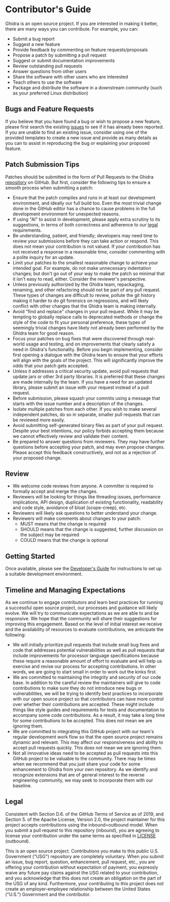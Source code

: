# Contributor's Guide

Ghidra is an open source project. If you are interested in making it better,
there are many ways you can contribute. For example, you can:

- Submit a bug report
- Suggest a new feature
- Provide feedback by commenting on feature requests/proposals
- Propose a patch by submitting a pull request
- Suggest or submit documentation improvements
- Review outstanding pull requests
- Answer questions from other users
- Share the software with other users who are interested
- Teach others to use the software
- Package and distribute the software in a downstream community (such as your
  preferred Linux distribution)

## Bugs and Feature Requests

If you believe that you have found a bug or wish to propose a new feature,
please first search the existing [issues] to see if it has already been
reported. If you are unable to find an existing issue, consider using one of
the provided templates to create a new issue and provide as many details as you
can to assist in reproducing the bug or explaining your proposed feature.

## Patch Submission Tips

Patches should be submitted in the form of Pull Requests to the Ghidra
[repository] on GitHub. But first, consider the following tips to ensure a
smooth process when submitting a patch:

- Ensure that the patch compiles and runs in at least our development environment, and ideally our
  full build too. Even the most trivial change done in the GitHub editor has a chance to cause
  problems in the full development environment for unexpected reasons.
- If using "AI" to assist in development, please apply extra scrutiny to its suggestions, in terms
  of both correctness and adherence to our [legal](#legal) requirements.
- Be understanding, patient, and friendly; developers may need time to review your submissions 
  before they can take action or respond. This does not mean your contribution is not valued. If 
  your contribution has not received a response in a reasonable time, consider commenting with a 
  polite inquiry for an update.
- Limit your patches to the smallest reasonable change to achieve your intended goal. For example, 
  do not make unnecessary indentation changes; but don't go out of your way to make the patch so 
  minimal that it isn't easy to read, either. Consider the reviewer's perspective.
- Unless previously authorized by the Ghidra team, repackaging, renaming, and other refactoring 
  should not be part of any pull request. These types of changes are difficult to review, pollute 
  the git history making it harder to do git forensics on regressions, and will likely conflict with
  other changes that the Ghidra team is making internally.
- Avoid "find and replace" changes in your pull request. While it may be  tempting to globally 
  replace calls to deprecated methods or change the style of the code to fit your personal 
  preference, these types of seemingly trivial changes have likely not already been performed by the
  Ghidra team for good reason.
- Focus your patches on bug fixes that were discovered through real-world usage and testing, and on
  improvements that clearly satisfy a need in Ghidra's functionality. Before you begin 
  implementing, consider first opening a dialogue with the Ghidra team to ensure that your efforts
  will align with the goals of the project. This will significantly improve the odds that your 
  patch gets accepted.
- Unless it addresses a critical security update, avoid pull requests that update jars or other 3rd
  party libraries. It is preferred that these changes are made internally by the team. If you have
  a need for an updated library, please submit an issue with your request instead of a pull request.
- Before submission, please squash your commits using a message that starts with the issue number
  and a description of the changes.
- Isolate multiple patches from each other. If you wish to make several independent patches, do so 
  in separate, smaller pull requests that can be reviewed more easily.
- Avoid submitting self-generated binary files as part of your pull request. Despite your best 
  intentions, our policy forbids accepting them because we cannot effectively review and validate 
  their content.
- Be prepared to answer questions from reviewers. They may have further questions before accepting
  your patch, and may even propose changes. Please accept this feedback constructively, and not as a
  rejection of your proposed change.

## Review

- We welcome code reviews from anyone. A committer is required to formally accept and merge the 
  changes.
- Reviewers will be looking for things like threading issues, performance implications, API design,
  duplication of existing functionality, readability and code style, avoidance of bloat 
  (scope-creep), etc.
- Reviewers will likely ask questions to better understand your change.
- Reviewers will make comments about changes to your patch:
    - MUST means that the change is required
    - SHOULD means that the change is suggested, further discussion on the subject may be required
    - COULD means that the change is optional

## Getting Started

Once available, please see the [Developer's Guide][devguide] for instructions to set up a suitable 
development environment.

## Timeline and Managing Expectations

As we continue to engage contributors and learn best practices for running a successful open source 
project, our processes and guidance will likely evolve. We will try to communicate expectations as 
we are able to and be responsive. We hope that the community will share their suggestions for
improving this engagement. Based on the level of initial interest we receive and the availability 
of resources to evaluate contributions, we anticipate the following:

- We will initially prioritize pull requests that include small bug fixes and code that addresses 
  potential vulnerabilities as well as pull requests that include improvements for processor 
  language specifications because these require a reasonable amount of effort to evaluate and will
  help us exercise and revise our process for accepting contributions. In other words, we are going
  to start small in order to work out the kinks first.
- We are committed to maintaining the integrity and security of our code base. In addition to the
  careful review the maintainers will give to code contributions to make sure they do not introduce
  new bugs or vulnerabilities, we will be trying to identify best practices to incorporate with our
  open source project so that contributors can have more control over whether their contributions 
  are accepted. These might include things like style guides and requirements for tests and 
  documentation to accompany some code contributions. As a result, it may take a long time for some
  contributions to be accepted. This does not mean we are ignoring them.
- We are committed to integrating this GitHub project with our team's regular development work flow
  so that the open source project remains dynamic and relevant. This may  affect our responsiveness
  and ability to accept pull requests quickly. This does not mean we are ignoring them.
- Not all innovative ideas need to be accepted as pull requests into this GitHub project to be 
  valuable to the community. There may be times when we recommend that you just share your code for
  some enhancement to Ghidra from your own repository. As we identify and recognize extensions that
  are of general interest to the reverse engineering community, we may seek to incorporate them with
  our baseline.

## Legal

Consistent with Section D.6. of the GitHub Terms of Service as of 2019, and Section 5. of the Apache
License, Version 2.0, the project maintainer for this project accepts contributions using the 
inbound=outbound model. When you submit a pull request to this repository (inbound), you are 
agreeing to license your contribution under the same terms as specified in [LICENSE] (outbound).

This is an open source project. Contributions you make to this public U.S. Government ("USG") 
repository are completely voluntary. When you submit an issue, bug report, question, enhancement, 
pull request, etc., you are offering your contribution without expectation of payment, you expressly
waive any future pay claims against the USG related to your contribution, and you acknowledge that
this does not create an obligation on the part of the USG of any kind. Furthermore, your 
contributing to this project does not create an employer-employee relationship between the United 
States ("U.S.") Government and the contributor.

[issues]: https://github.com/NationalSecurityAgency/ghidra/issues
[repository]: https://github.com/NationalSecurityAgency/ghidra/
[devguide]: DevGuide.md
[LICENSE]: LICENSE
